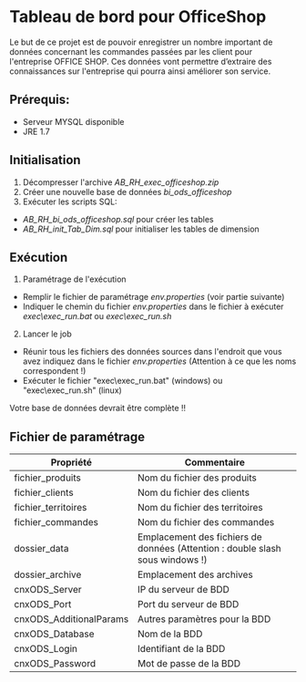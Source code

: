 
# Tableau de bord pour OfficeShop

Le but de ce projet est de pouvoir enregistrer un nombre important de données concernant les commandes
passées par les client pour l'entreprise OFFICE SHOP. Ces données vont permettre d’extraire des connaissances
sur l'entreprise qui pourra ainsi améliorer son service.

## Prérequis:
* Serveur MYSQL disponible
* JRE 1.7

## Initialisation
1. Décompresser l'archive *AB_RH_exec_officeshop.zip*
2. Créer une nouvelle base de données *bi_ods_officeshop*
3. Exécuter les scripts SQL: 
 * *AB_RH_bi_ods_officeshop.sql* pour créer les tables
 * *AB_RH_init_Tab_Dim.sql* pour initialiser les tables de dimension

## Exécution

1. Paramétrage de l'exécution
 * Remplir le fichier de paramétrage *env.properties* (voir partie suivante)
 * Indiquer le chemin du fichier *env.properties* dans le fichier à exécuter *exec\exec_run.bat* ou  *exec\exec_run.sh*
2. Lancer le job
 * Réunir tous les fichiers des données sources dans l'endroit que vous avez indiquez dans le fichier *env.properties* (Attention à ce que les noms correspondent !)
 * Exécuter le fichier "exec\exec_run.bat" (windows) ou "exec\exec_run.sh" (linux)

Votre base de données devrait être complète !!

## Fichier de paramétrage

|       Propriété         |                   Commentaire
|          ---            |                       ---
| fichier_produits        | Nom du fichier des produits
| fichier_clients         | Nom du fichier des clients
| fichier_territoires     | Nom du fichier des territoires
| fichier_commandes       | Nom du fichier des commandes
| dossier_data            | Emplacement des fichiers de données (Attention : double slash sous windows !)
| dossier_archive         | Emplacement des archives
| cnxODS_Server           | IP du serveur de BDD
| cnxODS_Port             | Port du serveur de BDD
| cnxODS_AdditionalParams | Autres paramètres pour la BDD
| cnxODS_Database         | Nom de la BDD
| cnxODS_Login            | Identifiant de la BDD
| cnxODS_Password         | Mot de passe de la BDD




